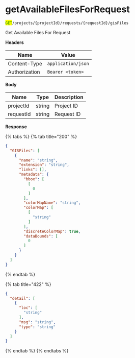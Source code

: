 # getAvailableFilesForRequest

<mark style="color:green;">`GET`</mark>`/projects/{projectId}/requests/{requestId}/gisFiles`

Get Available Files For Request

**Headers**

| Name          | Value              |
| ------------- | ------------------ |
| Content-Type  | `application/json` |
| Authorization | `Bearer <token>`   |

**Body**

| Name      | Type   | Description |
| --------- | ------ | ----------- |
| projectId | string | Project ID  |
| requestId | string | Request ID  |

**Response**

{% tabs %}
{% tab title="200" %}
```json
{
  "GISFiles": [
    {
      "name": "string",
      "extension": "string",
      "links": [],
      "metadata": {
        "bbox": [
          [
            0
          ]
        ],
        "colorMapName": "string",
        "colorMap": [
          [
            "string"
          ]
        ],
        "discreteColorMap": true,
        "dataBounds": [
          0
        ]
      }
    }
  ]
}
```
{% endtab %}

{% tab title="422" %}
```json
{
  "detail": [
    {
      "loc": [
        "string"
      ],
      "msg": "string",
      "type": "string"
    }
  ]
}
```
{% endtab %}
{% endtabs %}
